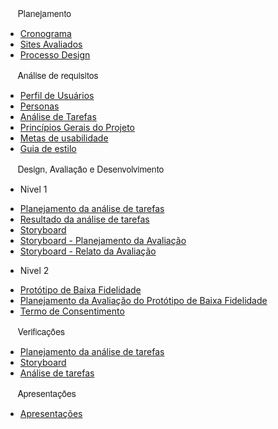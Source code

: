 <pre style="font-family: Source Sans Pro,Helvetica Neue,Arial,sans-serif;">     Planejamento</pre>

- [Cronograma](/planejamento/cronograma.md)
- [Sites Avaliados](/planejamento/sitesavaliados.md)
- [Processo Design](/planejamento/processo_design.md)

<pre style="font-family: Source Sans Pro,Helvetica Neue,Arial,sans-serif;">     Análise de requisitos</pre>

- [Perfil de Usuários](/analise-de-requisitos/perfil.md)
- [Personas](/analise-de-requisitos/personas.md)
- [Análise de Tarefas](/analise-de-requisitos/analise-de-tarefas.md)
- [Princípios Gerais do Projeto](/analise-de-requisitos/principios-gerais.md)
- [Metas de usabilidade](/analise-de-requisitos/metas-usabilidade.md)
- [Guia de estilo](/analise-de-requisitos/guia-de-estilo.md)

<pre style="font-family: Source Sans Pro,Helvetica Neue,Arial,sans-serif;">     Design, Avaliação e Desenvolvimento</pre>

- Nivel 1
 * [Planejamento da análise de tarefas](./design-avaliacao-desenvolvimento/nivel-1/analise-de-tarefas.md)
 * [Resultado da análise de tarefas](./design-avaliacao-desenvolvimento/nivel-1/resultado-analise-de-tarefas.md)
 * [Storyboard](./design-avaliacao-desenvolvimento/nivel-1/storyboard.md)
 * [Storyboard - Planejamento da Avaliação](./design-avaliacao-desenvolvimento/nivel-1/planejamento-avaliacao-storyboard.md)
 * [Storyboard - Relato da Avaliação](./design-avaliacao-desenvolvimento/nivel-1/analise-avaliacao-storyboard.md)

- Nivel 2
 * [Protótipo de Baixa Fidelidade](./design-avaliacao-desenvolvimento/nivel-2/prototipo-baixa-fidelidade.md)
 * [Planejamento da Avaliação do Protótipo de Baixa Fidelidade](./design-avaliacao-desenvolvimento/nivel-2/planejamento-avaliacao-prototipo-papel.md)
 * [Termo de Consentimento](./design-avaliacao-desenvolvimento/nivel-2/termo-de-consentimento.md)

<pre style="font-family: Source Sans Pro,Helvetica Neue,Arial,sans-serif;">     Verificações</pre>

- [Planejamento da análise de tarefas](./verificacao/verificacao-planejamento-analise-de-tarefas.md)
- [Storyboard](./verificacao/verifica-storyboards.md.md)
- [Análise de tarefas](./verificacao/verifica-analise-tarefas.md.md)
<!-- - [Planejamento da análise de tarefas](./verificacao/.md) -->

<pre style="font-family: Source Sans Pro,Helvetica Neue,Arial,sans-serif;">     Apresentações</pre>

- [Apresentações](/apresentacoes/apresentacoes.md)